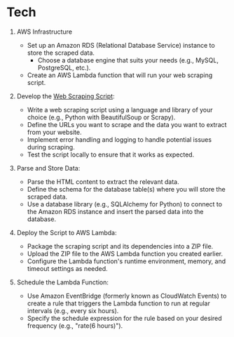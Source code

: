 # Tech

1. AWS Infrastructure
   - Set up an Amazon RDS (Relational Database Service) instance to store the scraped data. 
       - Choose a database engine that suits your needs (e.g., MySQL, PostgreSQL, etc.).
   - Create an AWS Lambda function that will run your web scraping script.

2. Develop the [Web Scraping Script](scraping.md):
    - Write a web scraping script using a language and library of your choice (e.g., Python with BeautifulSoup or Scrapy).
    - Define the URLs you want to scrape and the data you want to extract from your website.
    - Implement error handling and logging to handle potential issues during scraping.
    - Test the script locally to ensure that it works as expected.
  
3. Parse and Store Data:
    - Parse the HTML content to extract the relevant data.
    - Define the schema for the database table(s) where you will store the scraped data.
    - Use a database library (e.g., SQLAlchemy for Python) to connect to the Amazon RDS instance and insert the parsed data into the database.

4. Deploy the Script to AWS Lambda:
    - Package the scraping script and its dependencies into a ZIP file.
    - Upload the ZIP file to the AWS Lambda function you created earlier.
    - Configure the Lambda function's runtime environment, memory, and timeout settings as needed.

5. Schedule the Lambda Function:
    - Use Amazon EventBridge (formerly known as CloudWatch Events) to create a rule that triggers the Lambda function to run at regular intervals (e.g., every six hours).  
    - Specify the schedule expression for the rule based on your desired frequency (e.g., "rate(6 hours)").